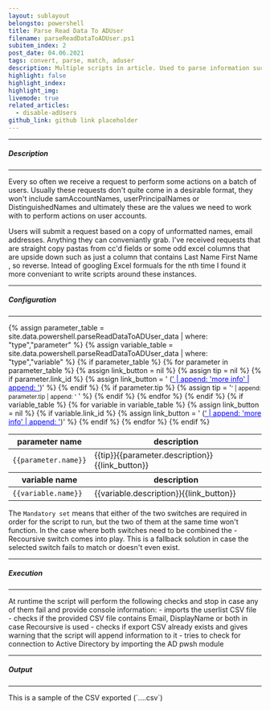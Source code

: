 ```yaml
---
layout: sublayout
belongsto: powershell
title: Parse Read Data To ADUser
filename: parseReadDataToADUser.ps1
subitem_index: 2
post_date: 04.06.2021
tags: convert, parse, match, aduser
description: Multiple scripts in article. Used to parse information such as Display Names, email addresses and match to their respective ADUser
highlight: false
highlight_index: 
highlight_img:
livemode: true
related_articles: 
  - disable-adUsers
github_link: github link placeholder
---
```

<hr>
<h5>Description</h5>
<hr>
Every so often we receive a request to perform some actions on a batch of users. Usually these requests don't quite come in a desirable format, they won't include samAccountNames, userPrincipalNames or DistinguishedNames and ultimately these are the values we need to work with to perform actions on user accounts.

Users will submit a request based on a copy of unformatted names, email addresses. Anything they can conveniantly grab. I've received requests that are straight copy pastas from cc'd fields or some odd excel columns that are upside down such as just a column that contains Last Name First Name , so reverse. Intead of googling Excel formuals for the nth time I found it more conveniant to write scripts around these instances. 

<hr>
<h5>Configuration</h5>
<hr>
{% assign parameter_table = site.data.powershell.parseReadDataToADUser_data | where: "type","parameter" %}
{% assign variable_table = site.data.powershell.parseReadDataToADUser_data | where: "type","variable" %}
<table class="table">
  {% if parameter_table %}
  <thead>
    <tr>
      <th scope="col">parameter name</th>
      <th scope="col">description</th>
    </tr>
  </thead>
  <tbody>
      {% for parameter in parameter_table %}
        {% assign link_button = nil %}
        {% assign tip = nil %}
        {% if parameter.link_id %}
          {% assign link_button = ' (<a href="#' | append: parameter.link_id   | append: '" style="color:blue">' | append: 'more info' | append: '</a>)' %}
        {% endif %}
        {% if parameter.tip %}
          {% assign tip = '<small>' | append: parameter.tip | append: '</small> ' %}
        {% endif %}
        <tr>
          <td><code class="language-plaintext highlighter-rouge" style="word-break:unset;">{{parameter.name}}</code></td>
          <td>{{tip}}{{parameter.description}}{{link_button}}</td>
        </tr>
    {% endfor %}
  </tbody>
  {% endif %}
  {% if variable_table %}
    <thead>
    <tr>
      <th scope="col">variable name</th>
      <th scope="col">description</th>
    </tr>
  </thead>
  <tbody>
    {% for variable in variable_table %}
      {% assign link_button = nil %}
      {% if variable.link_id %}
        {% assign link_button = ' (<a href="#' | append: variable.link_id   | append: '" style="color:blue">' | append: 'more info' | append: '</a>)' %}
      {% endif %}
      <tr>
        <td><code class="language-plaintext highlighter-rouge" style="word-break:unset;">{{variable.name}}</code></td>
        <td>{{variable.description}}{{link_button}}</td>
      </tr>
    {% endfor %}
  </tbody>
  {% endif %}
</table>

The `Mandatory set` means that either of the two switches are required in order for the script to run, but the two of them at the same time won't function. In the case where both switches need to be combined the -Recoursive switch comes into play. This is a fallback solution in case the selected switch fails to match or doesn't even exist.

<hr>
<h5>Execution</h5>
<hr>
At runtime the script will perform the following checks and stop in case any of them fail and provide console information:
- imports the userlist CSV file
- checks if the provided CSV file contains Email, DisplayName or both in case Recoursive is used
- checks if export CSV already exists and gives warning that the script will append information to it
- tries to check for connection to Active Directory by importing the AD pwsh module

<hr>
<h5>Output</h5>
<hr>
This is a sample of the CSV exported (`....csv`)